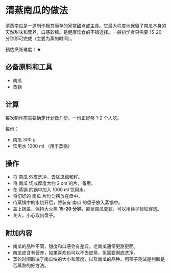 # 清蒸南瓜的做法

清蒸南瓜是一道制作极其简单的家常甜点或主食。它最大程度地保留了南瓜本身的天然甜味和营养，口感软糯。是健康饮食的不错选择。一般初学者只需要 15-20 分钟即可完成（主要为蒸的时间）。

预估烹饪难度：★

## 必备原料和工具

- 南瓜
- 蒸锅

## 计算

每次制作前需要确定计划做几份。一份正好够 1-2 个人吃。

每份：

- 南瓜 300 g
- 饮用水 1000 ml （用于蒸锅）

## 操作

- 将 南瓜 外皮洗净，去除瓜瓤和籽。
- 将 南瓜 切成厚度大约 2 cm 的片，备用。
- 在 蒸锅 的锅中加入 1000 ml 饮用水。
- 将切好的 南瓜 片均匀摆放在盘中。
- 待蒸锅中的水烧开后，将装有 南瓜 的盘子放入蒸锅中。
- 盖上锅盖，保持大火蒸 **15-20 分钟**，直至南瓜变软，可以用筷子轻松穿透。
- 关火，小心取出盘子。

## 附加内容

- 南瓜的品种不同，甜度和口感会有差异。老南瓜通常更甜更面。
- 南瓜皮含有营养，如果喜欢也可以不去皮蒸，但需要彻底洗净。
- 蒸的时间取决于南瓜块的大小和厚度，以及南瓜的品种。用筷子测试是判断是否蒸熟的好方法。